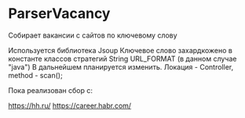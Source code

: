 # ParserVacancy
Собирает вакансии с сайтов по ключевому слову

Используется библиотека Jsoup
Ключевое слово захардкожено в константе классов стратегий  String URL_FORMAT (в данном случае "java")
В дальнейшем планируется изменить.
Локация - Controller, method - scan();

Пока реализован сбор с: 

https://hh.ru/
https://career.habr.com/


